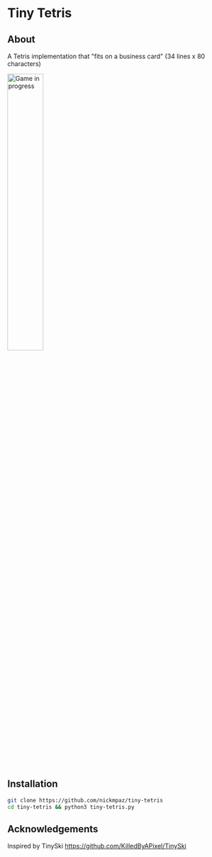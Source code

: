 # Tiny Tetris

## About

A Tetris implementation that "fits on a business card" (34 lines x 80 characters)

<img src="https://i.imgur.com/Tb5VCwb.gif" alt="Game in progress" width="40%">

## Installation

```bash
git clone https://github.com/nickmpaz/tiny-tetris
cd tiny-tetris && python3 tiny-tetris.py
```

## Acknowledgements

Inspired by TinySki https://github.com/KilledByAPixel/TinySki
